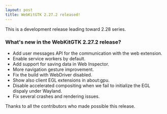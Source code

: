 ```yaml
---
layout: post
title: WebKitGTK 2.27.2 released!
---
```


This is a development release leading toward 2.28 series.

### What's new in the WebKitGTK 2.27.2 release?

 - Add user messages API for the communication with the web extension.
 - Enable service workers by default.
 - Add support for saving data in Web Inspector.
 - More navigation gesture improvement.
 - Fix the build with WebDriver disabled.
 - Show also client EGL extensions in about:gpu.
 - Disable accelerated compositing when we fail to initialize the EGL dispaly under Wayland.
 - Fix several crashes and rendering issues.

Thanks to all the contributors who made possible this release.
